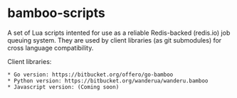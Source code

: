 # bamboo-scripts

A set of Lua scripts intented for use as a reliable Redis-backed (redis.io) job
queuing system. They are used by client libraries (as git submodules) for cross
language compatibility.

Client libraries:

    * Go version: https://bitbucket.org/offero/go-bamboo
    * Python version: https://bitbucket.org/wanderua/wanderu.bamboo
    * Javascript version: (Coming soon)
